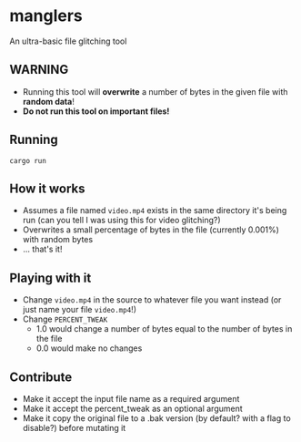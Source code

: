 # manglers

An ultra-basic file glitching tool

## WARNING

- Running this tool will **overwrite** a number of bytes in the given file with **random data**!
- **Do not run this tool on important files!**

## Running

`cargo run`

## How it works

- Assumes a file named `video.mp4` exists in the same directory it's being run (can you tell I was using this for video glitching?)
- Overwrites a small percentage of bytes in the file (currently 0.001%) with random bytes
- ... that's it!

## Playing with it

- Change `video.mp4` in the source to whatever file you want instead (or just name your file `video.mp4`!)
- Change `PERCENT_TWEAK`
  - 1.0 would change a number of bytes equal to the number of bytes in the file
  - 0.0 would make no changes

## Contribute

- Make it accept the input file name as a required argument
- Make it accept the percent_tweak as an optional argument
- Make it copy the original file to a .bak version (by default? with a flag to disable?) before mutating it
